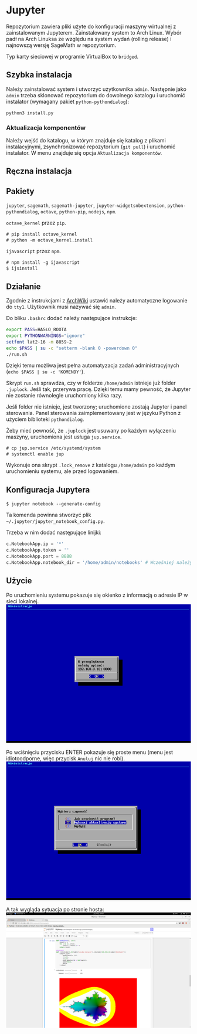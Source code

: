 # Jupyter
Repozytorium zawiera pliki użyte do konfiguracji
maszyny wirtualnej z zainstalowanym Jupyterem.
Zainstalowany system to Arch Linux.
Wybór padł na Arch Linuksa ze względu na system wydań (rolling release)
i najnowszą wersję SageMath w repozytorium.

Typ karty sieciowej w programie VirtualBox to `bridged`.

Szybka instalacja
---
Należy zainstalować system i utworzyć użytkownika `admin`.
Następnie jako `admin` trzeba sklonować repozytorium do dowolnego katalogu
i uruchomić instalator (wymagany pakiet `python-pythondialog`):
```
python3 install.py
```

### Aktualizacja komponentów
Należy wejść do katalogu, w którym znajduje się katalog z plikami instalacyjnymi,
zsynchronizować repozytorium (`git pull`) i uruchomić instalator.
W menu znajduje się opcja `Aktualizacja komponentów`.

Ręczna instalacja
---

## Pakiety
`jupyter`, `sagemath`, `sagemath-jupyter`,
`jupyter-widgetsnbextension`, `python-pythondialog`, `octave`,
`python-pip`, `nodejs`, `npm`.

`octave_kernel` przez `pip`.
```
# pip install octave_kernel
# python -m octave_kernel.install
```

`ijavascript` przez `npm`.
```
# npm install -g ijavascript
$ ijsinstall
```

## Działanie
Zgodnie z instrukcjami z [ArchWiki](https://wiki.archlinux.org/index.php/Getty#Automatic_login_to_virtual_console)
ustawić należy automatyczne logowanie do `tty1`.
Użytkownik musi nazywać się `admin`.

Do bliku `.bashrc` dodać należy następujące instrukcje:
```bash
export PASS=HASŁO_ROOTA
export PYTHONWARNINGS="ignore"
setfont lat2-16 -m 8859-2
echo $PASS | su -c "setterm -blank 0 -powerdown 0"
./run.sh
```
Dzięki temu możliwa jest pełna automatyzacja zadań administracyjnych
(`echo $PASS | su -c 'KOMENDY'`).

Skrypt `run.sh` sprawdza, czy w folderze `/home/admin`
istnieje już folder `.juplock`.
Jeśli tak, przerywa pracę. Dzięki temu mamy pewność, że Jupyter nie zostanie
równolegle uruchomiony kilka razy.

Jeśli folder nie istnieje, jest tworzony;
uruchomione zostają Jupyter i panel sterowania.
Panel sterowania zaimplementowany jest w języku Python z użyciem biblioteki
`pythondialog`.

Żeby mieć pewność, że `.juplock` jest usuwany po każdym wyłączeniu maszyny,
uruchomiona jest usługa `jup.service`.
```
# cp jup.service /etc/systemd/system
# systemctl enable jup
```
Wykonuje ona skrypt `.lock_remove` z katalogu `/home/admin`
po każdym uruchomieniu systemu, ale przed logowaniem.

## Konfiguracja Jupytera
```
$ jupyter notebook --generate-config
```
Ta komenda powinna stworzyć plik `~/.jupyter/jupyter_notebook_config.py`.

Trzeba w nim dodać następujące linijki:
```python
c.NotebookApp.ip = '*'
c.NotebookApp.token = ''
c.NotebookApp.port = 8888
c.NotebookApp.notebook_dir = '/home/admin/notebooks' # Wcześniej należy utworzyć ten folder
```

## Użycie
Po uruchomieniu systemu pokazuje się okienko z informacją o adresie IP
w sieci lokalnej.
![W przeglądarce należy wpisać...](img/welcome.png)

Po wciśnięciu przycisku ENTER pokazuje się proste menu
(menu jest idiotoodporne, więc przycisk `Anuluj` nic nie robi).
![Wybierz czynność...](img/menu.png)

A tak wygląda sytuacja po stronie hosta:
![Jupyter widziany oczami końcowego użytkownika](img/jupyter.png)

